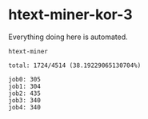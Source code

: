 # htext-miner-kor-3

Everything doing here is automated.

```
htext-miner

total: 1724/4514 (38.19229065130704%)

job0: 305
job1: 304
job2: 435
job3: 340
job4: 340
```
